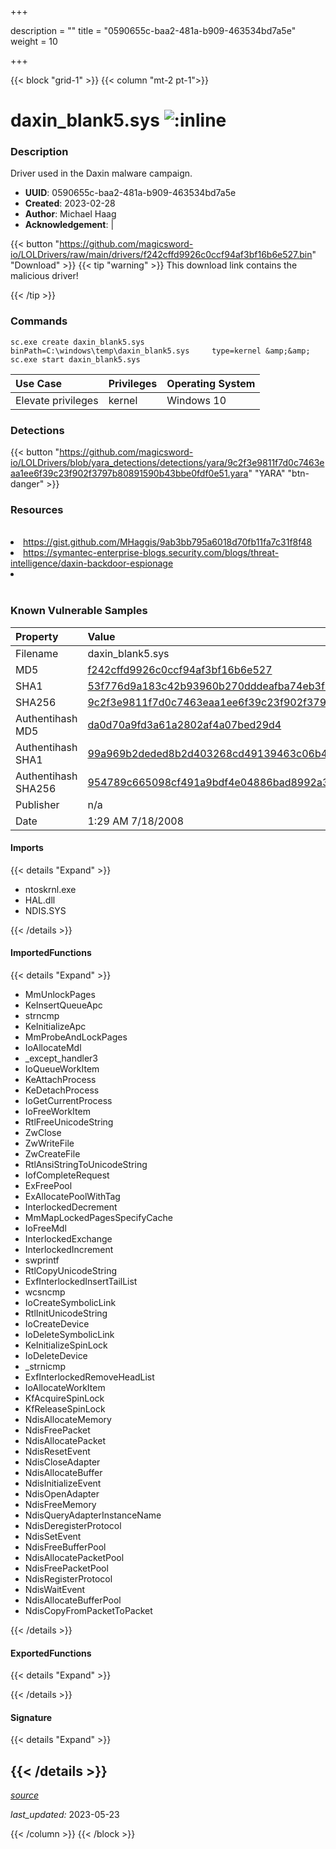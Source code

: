 +++

description = ""
title = "0590655c-baa2-481a-b909-463534bd7a5e"
weight = 10

+++


{{< block "grid-1" >}}
{{< column "mt-2 pt-1">}}


# daxin_blank5.sys ![:inline](/images/twitter_verified.png) 


### Description

Driver used in the Daxin malware campaign.
- **UUID**: 0590655c-baa2-481a-b909-463534bd7a5e
- **Created**: 2023-02-28
- **Author**: Michael Haag
- **Acknowledgement**:  | [](https://twitter.com/)

{{< button "https://github.com/magicsword-io/LOLDrivers/raw/main/drivers/f242cffd9926c0ccf94af3bf16b6e527.bin" "Download" >}}
{{< tip "warning" >}}
This download link contains the malicious driver!

{{< /tip >}}

### Commands

```
sc.exe create daxin_blank5.sys binPath=C:\windows\temp\daxin_blank5.sys     type=kernel &amp;&amp; sc.exe start daxin_blank5.sys
```

| Use Case | Privileges | Operating System | 
|:---- | ---- | ---- |
| Elevate privileges | kernel | Windows 10 |


### Detections
{{< button "https://github.com/magicsword-io/LOLDrivers/blob/yara_detections/detections/yara/9c2f3e9811f7d0c7463eaa1ee6f39c23f902f3797b80891590b43bbe0fdf0e51.yara" "YARA" "btn-danger" >}}
### Resources
<br>
<li><a href="https://gist.github.com/MHaggis/9ab3bb795a6018d70fb11fa7c31f8f48">https://gist.github.com/MHaggis/9ab3bb795a6018d70fb11fa7c31f8f48</a></li>
<li><a href="https://symantec-enterprise-blogs.security.com/blogs/threat-intelligence/daxin-backdoor-espionage">https://symantec-enterprise-blogs.security.com/blogs/threat-intelligence/daxin-backdoor-espionage</a></li>
<li><a href=""></a></li>
<br>

### Known Vulnerable Samples

| Property           | Value |
|:-------------------|:------|
| Filename           | daxin_blank5.sys |
| MD5                | [f242cffd9926c0ccf94af3bf16b6e527](https://www.virustotal.com/gui/file/f242cffd9926c0ccf94af3bf16b6e527) |
| SHA1               | [53f776d9a183c42b93960b270dddeafba74eb3fb](https://www.virustotal.com/gui/file/53f776d9a183c42b93960b270dddeafba74eb3fb) |
| SHA256             | [9c2f3e9811f7d0c7463eaa1ee6f39c23f902f3797b80891590b43bbe0fdf0e51](https://www.virustotal.com/gui/file/9c2f3e9811f7d0c7463eaa1ee6f39c23f902f3797b80891590b43bbe0fdf0e51) |
| Authentihash MD5   | [da0d70a9fd3a61a2802af4a07bed29d4](https://www.virustotal.com/gui/search/authentihash%253Ada0d70a9fd3a61a2802af4a07bed29d4) |
| Authentihash SHA1  | [99a969b2deded8b2d403268cd49139463c06b484](https://www.virustotal.com/gui/search/authentihash%253A99a969b2deded8b2d403268cd49139463c06b484) |
| Authentihash SHA256| [954789c665098cf491a9bdf4e04886bad8992a393f91ccbca239bff40cc6dca6](https://www.virustotal.com/gui/search/authentihash%253A954789c665098cf491a9bdf4e04886bad8992a393f91ccbca239bff40cc6dca6) |
| Publisher         | n/a |
| Date                | 1:29 AM 7/18/2008 |


#### Imports
{{< details "Expand" >}}
* ntoskrnl.exe
* HAL.dll
* NDIS.SYS

{{< /details >}}
#### ImportedFunctions
{{< details "Expand" >}}
* MmUnlockPages
* KeInsertQueueApc
* strncmp
* KeInitializeApc
* MmProbeAndLockPages
* IoAllocateMdl
* _except_handler3
* IoQueueWorkItem
* KeAttachProcess
* KeDetachProcess
* IoGetCurrentProcess
* IoFreeWorkItem
* RtlFreeUnicodeString
* ZwClose
* ZwWriteFile
* ZwCreateFile
* RtlAnsiStringToUnicodeString
* IofCompleteRequest
* ExFreePool
* ExAllocatePoolWithTag
* InterlockedDecrement
* MmMapLockedPagesSpecifyCache
* IoFreeMdl
* InterlockedExchange
* InterlockedIncrement
* swprintf
* RtlCopyUnicodeString
* ExfInterlockedInsertTailList
* wcsncmp
* IoCreateSymbolicLink
* RtlInitUnicodeString
* IoCreateDevice
* IoDeleteSymbolicLink
* KeInitializeSpinLock
* IoDeleteDevice
* _strnicmp
* ExfInterlockedRemoveHeadList
* IoAllocateWorkItem
* KfAcquireSpinLock
* KfReleaseSpinLock
* NdisAllocateMemory
* NdisFreePacket
* NdisAllocatePacket
* NdisResetEvent
* NdisCloseAdapter
* NdisAllocateBuffer
* NdisInitializeEvent
* NdisOpenAdapter
* NdisFreeMemory
* NdisQueryAdapterInstanceName
* NdisDeregisterProtocol
* NdisSetEvent
* NdisFreeBufferPool
* NdisAllocatePacketPool
* NdisFreePacketPool
* NdisRegisterProtocol
* NdisWaitEvent
* NdisAllocateBufferPool
* NdisCopyFromPacketToPacket

{{< /details >}}
#### ExportedFunctions
{{< details "Expand" >}}

{{< /details >}}

#### Signature
{{< details "Expand" >}}

{{< /details >}}
-----



[*source*](https://github.com/magicsword-io/LOLDrivers/tree/main/yaml/0590655c-baa2-481a-b909-463534bd7a5e.yaml)

*last_updated:* 2023-05-23








{{< /column >}}
{{< /block >}}
